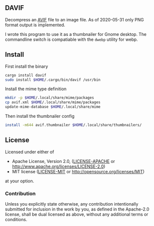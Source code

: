 ## DAVIF

Decompress an [AVIF][] file to an image file.
As of 2020-05-31 only PNG format output is implemented.

I wrote this program to use it as a thumbnailer for Gnome desktop.
The commandline switch is compatiable with the `dwebp` utility for webp.

[AVIF]: https://aomediacodec.github.io/av1-avif/

## Install

First install the binary

```sh
cargo install davif
sudo install $HOME/.cargo/bin/davif /usr/bin
```

Install the mime type definition

```sh
mkdir -p $HOME/.local/share/mime/packages
cp avif.xml $HOME/.local/share/mime/packages
update-mime-database $HOME/.local/share/mime
```

Then install the thumbnailer config

```sh
install -m644 avif.thumbnailer $HOME/.local/share/thumbnailers/
```

## License

Licensed under either of

- Apache License, Version 2.0, ([LICENSE-APACHE](LICENSE-APACHE) or <http://www.apache.org/licenses/LICENSE-2.0>)
- MIT license ([LICENSE-MIT](LICENSE-MIT) or <http://opensource.org/licenses/MIT>)

at your option.

### Contribution

Unless you explicitly state otherwise, any contribution intentionally submitted
for inclusion in the work by you, as defined in the Apache-2.0 license, shall be
dual licensed as above, without any additional terms or conditions.